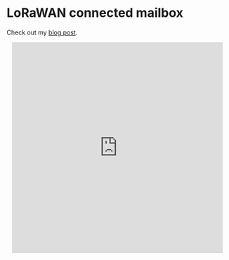 # LoRaWAN connected mailbox

Check out my [blog post](http://blog.inovia-conseil.fr/?p=262).

<center><iframe src="https://vid.me/e/xfuu?tools=1" width="480" height="480" frameborder="0" allowfullscreen webkitallowfullscreen mozallowfullscreen scrolling="no"></iframe></center>

